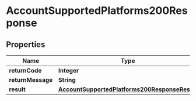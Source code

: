 

# AccountSupportedPlatforms200Response

## Properties

Name | Type | Description | Notes
------------ | ------------- | ------------- | -------------
**returnCode** | **Integer** |  |  [optional]
**returnMessage** | **String** |  |  [optional]
**result** | [**AccountSupportedPlatforms200ResponseResult**](AccountSupportedPlatforms200ResponseResult.md) |  |  [optional]




